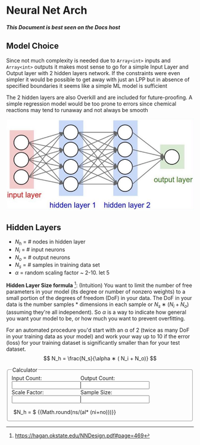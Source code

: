 # Neural Net Arch

<h5 v-if="false">This Document is best seen on the Docs host</h5>

## Model Choice
Since not much complexity is needed due to `Array<int>` inputs and `Array<int>` outputs it makes most sense to go for a simple Input Layer and Output layer with 2 hidden layers network. If the constraints were even simpler it would be possible to get away with just an LPP but in absence of specified boundaries it seems like a simple ML model is sufficient

The 2 hidden layers are also Overkill and are included for future-proofing. A simple regression model would be too prone to errors since chemical reactions may tend to runaway and not always be smooth

![Hidden Layers](assets/hldemo.png)


## Hidden Layers
- $N_h$ = # nodes in hidden layer
- $N_i$ = # input neurons
- $N_o$ = # output neurons
- $N_s$ = # samples in training data set
- $\alpha$ = random scaling factor ~ 2-10. let 5

**Hidden Layer Size formula** [^1]: (Intuition)
You want to limit the number of free parameters in your model (its degree or number of nonzero weights) to a small portion of the degrees of freedom (DoF) in your data.
The DoF in your data is the number samples * dimensions in each sample or $N_s∗(N_i+N_o)$ (assuming they're all independent). So $\alpha$ is a way to indicate how general you want your model to be, or how much you want to prevent overfitting.

For an automated procedure you'd start with an α of 2 (twice as many DoF in your training data as your model) and work your way up to 10 if the error (loss) for your training dataset is significantly smaller than for your test dataset.
$$
N_h = \frac{N_s}{\alpha ∗ ( N_i + N_o)}
$$

<fieldset class="soft-border" style="border-radius:5px;">
<legend>Calculator</legend>
<div style="display:flex;">
    <div>
        Input Count: <br/>
        <input type="number" v-model="ni" :min="0"/>
    </div>
    <div>
        Output Count: <br/>
        <input type="number" v-model="no" :min="0"/>
    </div>
</div>
<div style="display:flex;">
    <div>
        Scale Factor: <br/>
        <input type="number" v-model="al" :max="10" :min="0"/>
    </div>
    <div>
        Sample Size: <br/>
        <input type="number" v-model="ns" :min="0"/>
    </div>
</div>

<div style="padding:15px 0 7px 5px">
    $N_h = $ {{Math.round(ns/(al* (ni+no)))}}
</div>
</fieldset>






<script>
    Vue.createApp( {
        data() {
            return {
                ni: 10,
                no: 5,
                ns: 10_000,
                al: 2
            }
        }
    } ).mount( '#main' );
</script>


[^1]: https://hagan.okstate.edu/NNDesign.pdf#page=469